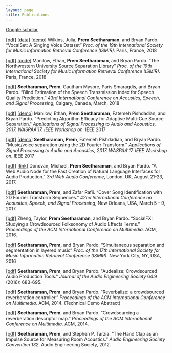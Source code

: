 ```yaml
---
layout: page
title: Publications
---
```

[Google scholar](https://scholar.google.com/citations?user=XHD-48cAAAAJ&hl=en)

[[pdf]](/public/papers/wilkins_seetharaman_ismir18.pdf)
[[data]](https://zenodo.org/record/1193957)
[[demo]](https://interactiveaudiolab.github.io/demos/vocalset)
Wilkins, Julia, **Prem Seetharaman**, and Bryan Pardo. 
“VocalSet: A Singing Voice Dataset” *Proc. of the 19th International Society
for Music Information Retrieval Conference (ISMIR).* Paris, France, 2018

[[pdf]](/public/papers/manilow_seetharaman_ismir18.pdf)
[[code]](https://github.com/interactiveaudiolab/nussl)
Manilow, Ethan, **Prem Seetharaman**, and Bryan Pardo. “The Northwestern University 
Source Separation Library” *Proc. of the 19th International Society
for Music Information Retrieval Conference (ISMIR).* Paris, France, 2018

[[pdf]](/public/papers/seetharaman_mysore_icassp18.pdf) 
**Seetharaman, Prem**,  Gautham Mysore, Paris Smaragdis, and Bryan Pardo. 
“Blind Estimation of the Speech Transmission Index for Speech Quality Prediction.” 
*43rd International Conference on Acoustics, Speech, and Signal Processing*, 
Calgary, Canada, March, 2018

[[pdf]](/public/papers/manilow_seetharaman_pishdadian_waspaa2017.pdf)
[[demo]](https://interactiveaudiolab.github.io/demos/multicue)
Manilow, Ethan, **Prem Seetharaman**, Fatemeh Pishdadian, and Bryan Pardo. 
"Predicting Algorithm Efficacy for Adaptive Multi-Cue Source Separation." 
*Applications of Signal Processing to Audio and Acoustics, 2017. 
WASPAA'17. IEEE Workshop on.* IEEE 2017

[[pdf]](/public/papers/seetharaman_2dft_waspaa2017.pdf)
[[demo]](https://interactiveaudiolab.github.io/demos/2dft)
**Seetharaman, Prem**, Fatemeh Pishdadian, and Bryan Pardo. 
"Music/voice separation using the 2D Fourier Transform."
*Applications of Signal Processing to Audio and Acoustics, 2017. WASPAA'17. 
IEEE Workshop on.* IEEE 2017

[[pdf]](/public/papers/donovan_seetharaman_web_audio.pdf) 
[[link]](https://interactiveaudiolab.github.io/audealize_api/)
Donovan, Michael, **Prem Seetharaman**, and Bryan Pardo. 
"A Web Audio Node for the Fast Creation of Natural Language Interfaces 
for Audio Production." *3rd Web Audio Conference*, 
London, UK, August 21-23, 2017.

[[pdf]](/public/papers/seetharaman_rafii_icassp17.pdf) 
**Seetharaman, Prem**, and Zafar Rafii. “Cover Song Identification with
2D Fourier Transform Sequences.” *42nd International Conference on
Acoustics, Speech, and Signal Processing*, New Orleans, USA, March 5 -
9, 2017.


[[pdf]](/public/papers/zheng_seetharaman_pardo_acmmm.pdf) 
Zheng, Taylor, **Prem Seetharaman**, and Bryan Pardo. “SocialFX:
Studying a Crowdsourced Folksonomy of Audio Effects Terms.” *Proceedings
of the ACM International Conference on Multimedia.* ACM, 2016.

[[pdf]](/public/papers/seetharaman_pardo_ismir16.pdf) 
**Seetharaman, Prem,** and Bryan Pardo. “Simultaneous separation and
segmentation in layered music” *Proc. of the 17th International Society
for Music Information Retrieval Conference (ISMIR).* New York City, NY,
USA, 2016

[[pdf]](/public/papers/seetharaman_pardo_audealize_jaes.pdf) 
**Seetharaman, Prem**, and Bryan Pardo. "Audealize: Crowdsourced Audio Production Tools." *Journal of the Audio Engineering Society* 64.9 (2016): 683-695.

[[pdf]](/public/papers/seetharaman_pardo_td_acmmm14.pdf) 
**Seetharaman, Prem**, and Bryan Pardo. “Reverbalize: a crowdsourced
reverberation controller.” *Proceedings of the ACM International
Conference on Multimedia.* ACM, 2014. (Technical Demo Abstract)

[[pdf]](/public/papers/seetharaman_pardo_acmmm14.pdf) 
**Seetharaman, Prem**, and Bryan Pardo. “Crowdsourcing a reverberation
descriptor map.” *Proceedings of the ACM International Conference on
Multimedia.* ACM, 2014.

[[pdf]](/public/papers/seetharaman_tarzia_aes12.pdf) 
**Seetharaman, Prem**, and Stephen P. Tarzia. “The Hand Clap as an
Impulse Source for Measuring Room Acoustics.” *Audio Engineering Society
Convention 132.* Audio Engineering Society, 2012.
